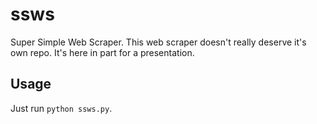 # ssws

Super Simple Web Scraper.
This web scraper doesn't really deserve it's own repo.
It's here in part for a presentation.

## Usage

Just run `python ssws.py`.


